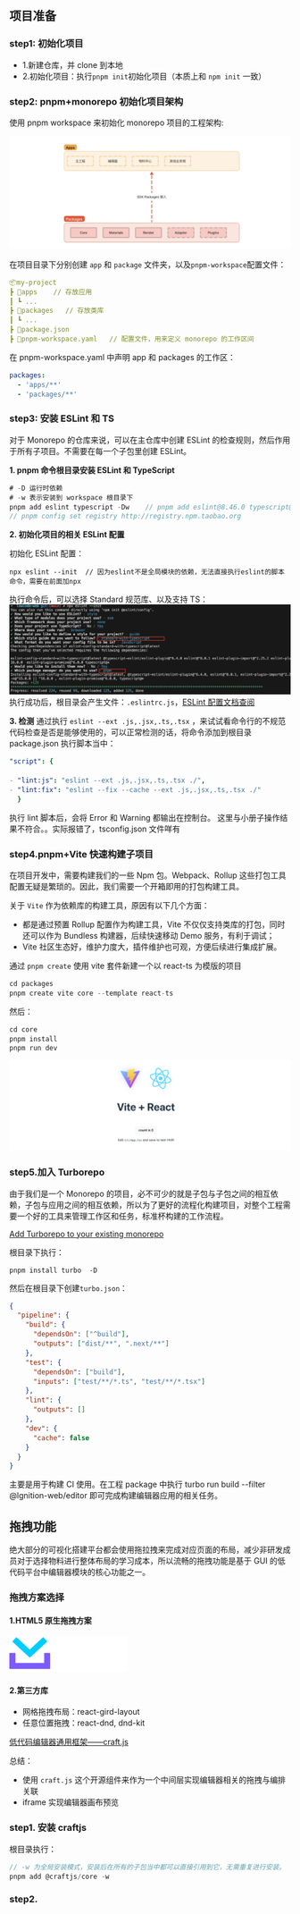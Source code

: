 ## 项目准备

### step1: 初始化项目

- 1.新建仓库，并 clone 到本地
- 2.初始化项目：执行`pnpm init`初始化项目（本质上和 `npm init` 一致）

### step2: pnpm+monorepo 初始化项目架构

使用 pnpm workspace 来初始化 monorepo 项目的工程架构:

![](./img/file-structure.png)

在项目目录下分别创建 `app` 和 `package` 文件夹，以及`pnpm-workspace`配置文件：

```yaml
📦my-project
┣ 📂apps    // 存放应用
┃ ┗ ...
┣ 📂packages   // 存放类库
┃ ┗ ...
┣ 📜package.json
┣ 📜pnpm-workspace.yaml   // 配置文件，用来定义 monorepo 的工作区间
```

在 pnpm-workspace.yaml 中声明 app 和 packages 的工作区：

```yaml
packages:
  - 'apps/**'
  - 'packages/**'
```

### step3: 安装 ESLint 和 TS

对于 Monorepo 的仓库来说，可以在主仓库中创建 ESLint 的检查规则，然后作用于所有子项目。不需要在每一个子包里创建 ESLint。

**1. pnpm 命令根目录安装 ESLint 和 TypeScript**

```js
# -D 运行时依赖
# -w 表示安装到 workspace 根目录下
pnpm add eslint typescript -Dw    // pnpm add eslint@8.46.0 typescript@5.1.6  -Dw
// pnpm config set registry http://registry.npm.taobao.org
```

**2. 初始化项目的相关 ESLint 配置**

初始化 ESLint 配置：

```
npx eslint --init  // 因为eslint不是全局模块的依赖，无法直接执行eslint的脚本命令，需要在前面加npx
```

执行命令后，可以选择 Standard 规范库、以及支持 TS：
![](./img/eslint-init.png)
执行成功后，根目录会产生文件：`.eslintrc.js`，[ESLint 配置文档查阅](https://eslint.org/docs/latest/use/configure/)

**3. 检测**
通过执行 `eslint --ext .js,.jsx,.ts,.tsx` ，来试试看命令行的不规范代码检查是否是能够使用的，可以正常检测的话，将命令添加到根目录 package.json 执行脚本当中：

```yaml
"script": {

- "lint:js": "eslint --ext .js,.jsx,.ts,.tsx ./",
- "lint:fix": "eslint --fix --cache --ext .js,.jsx,.ts,.tsx ./"
  }
```

执行 lint 脚本后，会将 Error 和 Warning 都输出在控制台。
这里与小册子操作结果不符合。。实际报错了，tsconfig.json 文件咩有

### step4.pnpm+Vite 快速构建子项目

在项目开发中，需要构建我们的一些 Npm 包。Webpack、Rollup 这些打包工具配置无疑是繁琐的。因此，我们需要一个开箱即用的打包构建工具。

关于 `Vite` 作为依赖库的构建工具，原因有以下几个方面：

- 都是通过预置 Rollup 配置作为构建工具，Vite 不仅仅支持类库的打包，同时还可以作为 Bundless 构建器，后续快速移动 Demo 服务，有利于调试；
- Vite 社区生态好，维护力度大，插件维护也可观，方便后续进行集成扩展。

通过 `pnpm create` 使用 vite 套件新建一个以 react-ts 为模版的项目

```js
cd packages
pnpm create vite core --template react-ts
```

然后：

```js
cd core
pnpm install
pnpm run dev
```

![](./img/create-core.png)

### step5.加入 Turborepo

由于我们是一个 Monorepo 的项目，必不可少的就是子包与子包之间的相互依赖，子包与应用之间的相互依赖，所以为了更好的流程化构建项目，对整个工程需要一个好的工具来管理工作区和任务，标准杯构建的工作流程。

[Add Turborepo to your existing monorepo](https://turbo.build/repo/docs/getting-started/existing-monorepo)

根目录下执行：

```
pnpm install turbo  -D
```

然后在根目录下创建`turbo.json`：

```json
{
  "pipeline": {
    "build": {
      "dependsOn": ["^build"],
      "outputs": ["dist/**", ".next/**"]
    },
    "test": {
      "dependsOn": ["build"],
      "inputs": ["test/**/*.ts", "test/**/*.tsx"]
    },
    "lint": {
      "outputs": []
    },
    "dev": {
      "cache": false
    }
  }
}
```

主要是用于构建 CI 使用。在工程 package 中执行 turbo run build --filter @lgnition-web/editor 即可完成构建编辑器应用的相关任务。

## 拖拽功能

绝大部分的可视化搭建平台都会使用拖拉拽来完成对应页面的布局，减少非研发成员对于选择物料进行整体布局的学习成本，所以流畅的拖拽功能是基于 GUI 的低代码平台中编辑器模块的核心功能之一。

### 拖拽方案选择

#### 1.HTML5 原生拖拽方案

[![](../img/juejin.svg)](https://code.juejin.cn/pen/7335454046758961161)

#### 2.第三方库

- 网格拖拽布局：react-gird-layout
- 任意位置拖拽：react-dnd, dnd-kit

[低代码编辑器通用框架——craft.js](https://zhuanlan.zhihu.com/p/649243455?utm_id=0)

总结：

- 使用 `craft.js` 这个开源组件来作为一个中间层实现编辑器相关的拖拽与编排关联
- iframe 实现编辑器画布预览

### step1. 安装 craftjs

根目录执行：

```js
// -w 为全局安装模式，安装后在所有的子包当中都可以直接引用到它，无需重复进行安装。
pnpm add @craftjs/core -w
```

### step2.
